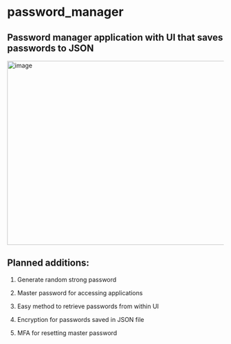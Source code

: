 # password_manager
Password manager application with UI that saves passwords to JSON
---
<img width="506" height="428" alt="image" src="https://github.com/user-attachments/assets/058f7250-ea78-4627-bc32-b15180144a73" />


## Planned additions:


1. Generate random strong password


2. Master password for accessing applications


3. Easy method to retrieve passwords from within UI


4. Encryption for passwords saved in JSON file


5. MFA for resetting master password
